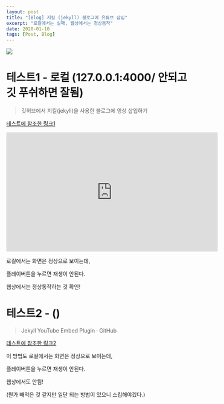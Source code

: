 ```yaml
---
layout: post
title: "[Blog] 지킬 (jekyll) 블로그에 유튜브 삽입"
excerpt: "로컬에서는 실패, 웹상에서는 정상동작"
date: 2020-01-10
tags: [Post, Blog]
---
```


![](https://cdn.pixabay.com/photo/2017/06/23/02/35/youtube-2433301_1280.png)

# 테스트1 - 로컬 (127.0.0.1:4000/ 안되고 깃 푸쉬하면 잘됨)

>깃허브에서 지킬(jekyll)을 사용한 블로그에  영상 삽입하기

[테스트에 참조한 링크1](https://devlog.jwgo.kr/2018/04/16/how-to-insert-youtube-into-jekyll/)

<iframe width="560" height="315" src="https://www.youtube.com/embed/216_wkEgPg4" frameborder="0" allowfullscreen></iframe>

로컬에서는 화면은 정상으로 보이는데,

플레이버튼을 누르면 재생이 안된다.

웹상에서는 정상동작하는 것 확인!


# 테스트2 - ()

>Jekyll YouTube Embed Plugin · GitHub

[테스트에 참조한 링크2](https://gist.github.com/joelverhagen/1805814)

이 방법도 로컬에서는 화면은 정상으로 보이는데,

플레이버튼을 누르면 재생이 안된다.

웹상에서도 안됨!

(뭔가 빼먹은 것 같지만 일단 되는 방법이 있으니 스킵해야겠다.)
